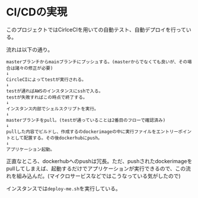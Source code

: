 # CI/CDの実現

このプロジェクトではCirlceCIを用いての自動テスト、自動デプロイを行っている。

流れは以下の通り。

    masterブランチからmainブランチにプッシュする。(masterからでなくても良いが、その場合は諸々の修正が必要)
    ↓
    CircleCIによってtestが実行される。
    ↓
    testが通ればAWSのインスタンスにsshで入る。
    testが失敗すればこの時点で終了する。
    ↓
    インスタンス内部でシェルスクリプトを実行。
    ↓
    masterブランチをpull。(testが通っていることは2番目のフローで確認済み)
    ↓
    pullした内容でビルドし、作成するのdockerimageの中に実行ファイルをエントリーポイントとして配置する。その後dockerhubにpush。
    ↓
    アプリケーション起動。

正直なところ、dockerhubへのpushは冗長。ただ、pushされたdockerimageをpullしてしまえば、起動するだけでアプリケーションが実行できるので、この流れを組み込んだ。(マイクロサービスなどではこうなっている気がしたので)

インスタンスでは`deploy-me.sh`を実行している。